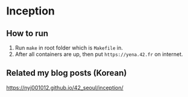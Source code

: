 # Inception
## How to run
1. Run `make` in root folder which is `Makefile` in.
2. After all containers are up, then put `https://yena.42.fr` on internet.

## Related my blog posts (Korean)
<https://nyj001012.github.io/42_seoul/inception/>
